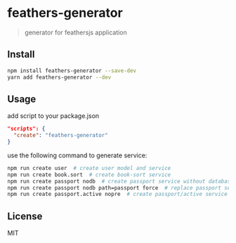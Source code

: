 # feathers-generator

> generator for feathersjs application


## Install

```bash
npm install feathers-generator --save-dev
yarn add feathers-generator --dev
```


## Usage

add script to your package.json

```json
"scripts": {
  "create": "feathers-generator"
}
```

use the following command to generate service:

```bash
npm run create user  # create user model and service
npm run create book.sort  # create book-sort service
npm run create passport nodb  # create passport service without database
npm run create passport nodb path=passport force  # replace passport service with path=passport 
npm run create passport.active nopre  # create passport/active service
```

## License

MIT
